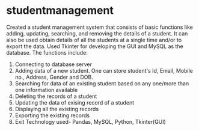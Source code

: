 # studentmanagement
Created a student management system that consists of basic functions like adding, updating, searching, and removing the details of a student.
It can also be used obtain details of all the students at a single time and/or to export the data.
Used Tkinter for developing the GUI and MySQL as the database. 
The functions include:
  1. Connecting to database server
  2. Adding data of a new student. One can store student's Id, Email, Mobile no., Address, Gender and DOB.
  3. Searching for data of an existing student based on any one/more than one information available
  4. Deleting the records of a student
  5. Updating the data of exising record of a student
  6. Displaying all the existing records
  7. Exporting the existing records
  8. Exit 
Technology used- Pandas, MySQL, Python, Tkinter(GUI)
